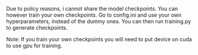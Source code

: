 Due to policy reasons, i cannot share the model checkpoints. You can however train your own checkpoints. Go to config.ini and use your own hyperparameters, instead of the dummy ones. You can then run training.py to generate checkpoints. 

Note: If you train your own checkpoints you will need to put device on cuda to use gpu for training.
